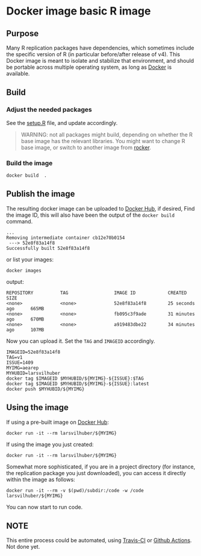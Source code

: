 # Docker image basic R image

## Purpose

Many R replication packages have dependencies, which sometimes include the specific version of R (in particular before/after release of v4).
This Docker image is meant to isolate and stabilize that environment, and should be portable across
multiple operating system, as long as [Docker](https://docker.com) is available.

## Build

### Adjust the needed packages

See the [setup.R](setup.R) file, and update accordingly.

> WARNING: not all packages might build, depending on whether the R base image has the relevant libraries. You might want to change R base image, or switch to another image from [rocker](https://hub.docker.com/u/rocker).

### Build the image

```
docker build  .
```

## Publish the image

The resulting docker image can be uploaded to [Docker Hub](https://hub.docker.com/), if desired, Find the image ID, this will also have been the output of the `docker build` command.

```
...
Removing intermediate container cb12e70b0154
 ---> 52e8f83a14f8
Successfully built 52e8f83a14f8
```

or list your images:

```
docker images 
```
output:
```
REPOSITORY          TAG                 IMAGE ID            CREATED             SIZE
<none>              <none>              52e8f83a14f8        25 seconds ago      665MB
<none>              <none>              fb095c3f9ade        31 minutes ago      670MB
<none>              <none>              a919483dbe22        34 minutes ago      107MB
```

Now you can upload it. Set the `TAG` and `IMAGEID` accordingly.

```
IMAGEID=52e8f83a14f8
TAG=v1
ISSUE=1409
MYIMG=aearep
MYHUBID=larsvilhuber
docker tag $IMAGEID $MYHUBID/${MYIMG}-${ISSUE}:$TAG
docker tag $IMAGEID $MYHUBID/${MYIMG}-${ISSUE}:latest
docker push $MYHUBID/${MYIMG}
```

## Using the image

If using a pre-built image on [Docker Hub](https://hub.docker.com/repository/docker/larsvilhuber/):

```
docker run -it --rm larsvilhuber/${MYIMG}
```

If using the image you just created:

```
docker run -it --rm larsvilhuber/${MYIMG}
```

Somewhat more sophisticated, if you are in a project directory (for instance, the replication package you just downloaded), you can access it directly within the image as follows:

```
docker run -it --rm -v $(pwd)/subdir:/code -w /code larsvilhuber/${MYIMG}
```


You can now start to run code.

## NOTE

This entire process could be automated, using [Travis-CI](https://docs.travis-ci.com/user/docker/#pushing-a-docker-image-to-a-registry) or [Github Actions](https://github.com/marketplace/actions/build-and-push-docker-images). Not done yet.
